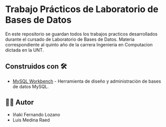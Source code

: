 # Trabajo Prácticos de Laboratorio de Bases de Datos

En este repositorio se guardan todos los trabajos practicos desarrollados durante el cursado de Laboratorio de Bases de Datos. Materia correspondiente al quinto año de la carrera Ingenieria en Computacion dictada en la UNT.

## Construidos con 🛠️

* [MySQL Workbench](https://www.mysql.com/products/workbench/) - Herramienta de diseño y administración de bases de datos MySQL.

## 👨‍💻 Autor

- Iñaki Fernando Lozano
- Luis Medina Raed
